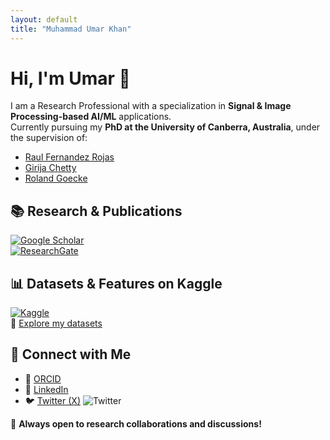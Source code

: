 ```yaml
---
layout: default
title: "Muhammad Umar Khan"
---
```


# Hi, I'm Umar 👋

I am a Research Professional with a specialization in **Signal & Image Processing-based AI/ML** applications.  
Currently pursuing my **PhD at the University of Canberra, Australia**, under the supervision of:  
- [Raul Fernandez Rojas](https://scholar.google.com.pk/citations?user=xfYTKhAAAAAJ&hl=en)  
- [Girija Chetty](https://scholar.google.com.pk/citations?user=AkLmP_sAAAAJ&hl=en)  
- [Roland Goecke](https://scholar.google.com.pk/citations?user=p-BUHOcAAAAJ&hl=en)  

## 📚 Research & Publications  
[![Google Scholar](https://img.shields.io/badge/Google%20Scholar-4285F4?style=flat&logo=google-scholar&logoColor=white)](https://scholar.google.com.pk/citations?hl=en&user=k0pnkggAAAAJ&view_op=list_works&sortby=pubdate)  
[![ResearchGate](https://img.shields.io/badge/ResearchGate-00CCBB?style=flat&logo=researchgate&logoColor=white)](https://www.researchgate.net/profile/Muhammad-Umar-Khan-3?ev=hdr_xprf)  

## 📊 Datasets & Features on Kaggle  
[![Kaggle](https://img.shields.io/badge/Kaggle-20BEFF?style=flat&logo=kaggle&logoColor=white)](https://www.kaggle.com/umarkhan353)  
🔗 [Explore my datasets](https://www.kaggle.com/umarkhan353)  

## 🔗 Connect with Me  
- 📜 [ORCID](https://orcid.org/0000-0001-6992-6432)  
- 💼 [LinkedIn](https://www.linkedin.com/in/engrumarkhan)  
- 🐦 [Twitter (X)](https://x.com/umarkhan353) ![Twitter](https://img.shields.io/badge/X-000000?style=flat&logo=twitter&logoColor=white)  

🚀 **Always open to research collaborations and discussions!**  


